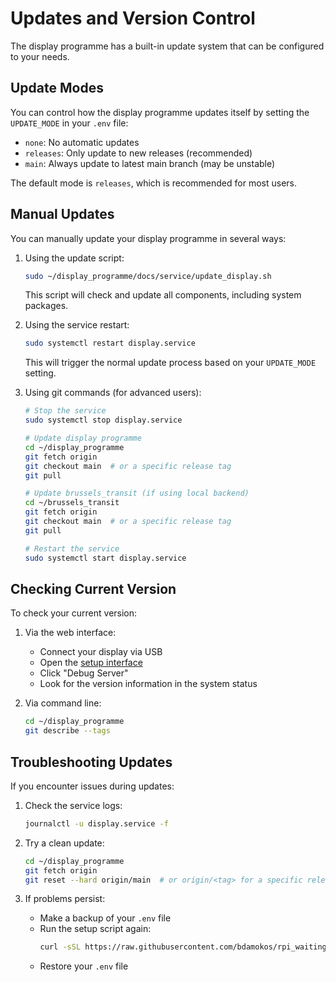 # Updates and Version Control

The display programme has a built-in update system that can be configured to your needs.

## Update Modes

You can control how the display programme updates itself by setting the `UPDATE_MODE` in your `.env` file:

- `none`: No automatic updates
- `releases`: Only update to new releases (recommended)
- `main`: Always update to latest main branch (may be unstable)

The default mode is `releases`, which is recommended for most users.

## Manual Updates

You can manually update your display programme in several ways:

1. Using the update script:
   ```bash
   sudo ~/display_programme/docs/service/update_display.sh
   ```
   This script will check and update all components, including system packages.

2. Using the service restart:
   ```bash
   sudo systemctl restart display.service
   ```
   This will trigger the normal update process based on your `UPDATE_MODE` setting.

3. Using git commands (for advanced users):
   ```bash
   # Stop the service
   sudo systemctl stop display.service
   
   # Update display programme
   cd ~/display_programme
   git fetch origin
   git checkout main  # or a specific release tag
   git pull
   
   # Update brussels_transit (if using local backend)
   cd ~/brussels_transit
   git fetch origin
   git checkout main  # or a specific release tag
   git pull
   
   # Restart the service
   sudo systemctl start display.service
   ```

## Checking Current Version

To check your current version:

1. Via the web interface:
   - Connect your display via USB
   - Open the [setup interface](https://bdamokos.github.io/rpi_waiting_time_display/setup/)
   - Click "Debug Server"
   - Look for the version information in the system status

2. Via command line:
   ```bash
   cd ~/display_programme
   git describe --tags
   ```

## Troubleshooting Updates

If you encounter issues during updates:

1. Check the service logs:
   ```bash
   journalctl -u display.service -f
   ```

2. Try a clean update:
   ```bash
   cd ~/display_programme
   git fetch origin
   git reset --hard origin/main  # or origin/<tag> for a specific release
   ```

3. If problems persist:
   - Make a backup of your `.env` file
   - Run the setup script again:
     ```bash
     curl -sSL https://raw.githubusercontent.com/bdamokos/rpi_waiting_time_display/main/setup_display.sh | sudo bash
     ```
   - Restore your `.env` file 